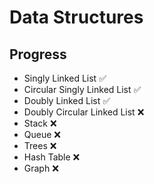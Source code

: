 # Data Structures
## Progress

- Singly Linked List ✅
- Circular Singly Linked List ✅
- Doubly Linked List ✅
- Doubly Circular Linked List ❌
- Stack ❌
- Queue ❌
- Trees ❌
- Hash Table ❌
- Graph ❌